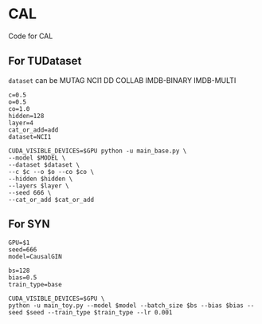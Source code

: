 # CAL
Code for CAL
## For TUDataset
``dataset`` can be MUTAG NCI1 DD COLLAB IMDB-BINARY IMDB-MULTI

```
c=0.5
o=0.5
co=1.0
hidden=128
layer=4
cat_or_add=add
dataset=NCI1

CUDA_VISIBLE_DEVICES=$GPU python -u main_base.py \
--model $MODEL \
--dataset $dataset \
--c $c --o $o --co $co \
--hidden $hidden \
--layers $layer \
--seed 666 \
--cat_or_add $cat_or_add
```

## For SYN
```
GPU=$1
seed=666
model=CausalGIN

bs=128
bias=0.5
train_type=base

CUDA_VISIBLE_DEVICES=$GPU \
python -u main_toy.py --model $model --batch_size $bs --bias $bias --seed $seed --train_type $train_type --lr 0.001
```


